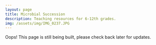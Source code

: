 ```yaml
---
layout: page
title: Microbial Succession
description: Teaching resources for 6-12th grades.
img: /assets/img/IMG_0237.JPG
---
```



<div class="img_row">
    <img class="col three left" src="{{ site.baseurl }}/assets/img/under_construction.jpg" alt="" title=""/>
</div>
<div class="col three caption">
   Oops! This page is still being built, please check back later for updates.
</div>
